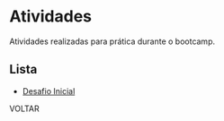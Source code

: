 # Atividades
  Atividades realizadas para prática durante o bootcamp.
  
## Lista
- <a href="https://github.com/LucasMGuima/UnimedBH-Ciencia-de-Dados/tree/main/Atividades/DesafiosInicias">Desafio Inicial</a>


<a heref="https://github.com/LucasMGuima/UnimedBH-Ciencia-de-Dados">VOLTAR</a>
